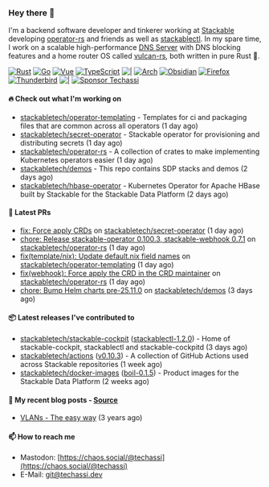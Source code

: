 ### Hey there 👋

I'm a backend software developer and tinkerer working at [Stackable][stackable] developing
[operator-rs][op-rs] and friends as well as [stackablectl][sctl]. In my spare time, I work
on a scalable high-performance [DNS Server][portal] with DNS blocking features and a home
router OS called [vulcan-rs][vulcan], both written in pure Rust 🦀.

[sctl]: https://github.com/stackabletech/stackable-cockpit
[op-rs]: https://github.com/stackabletech/operator-rs
[stackable]: https://github.com/stackabletech
[portal]: https://github.com/portal-rs/portal
[vulcan]: https://github.com/vulcan-rs

[![Rust](https://img.shields.io/badge/-Rust-141414?style=flat&logo=rust&logoColor=%23f97f39)](https://www.rust-lang.org/)
[![Go](https://img.shields.io/badge/-Go-141414?style=flat&logo=go&logoColor=%23f97f39)](https://go.dev/)
[![Vue](https://img.shields.io/badge/-Vue-141414?style=flat&logo=vuedotjs&logoColor=%23f97f39)](https://vuejs.org/)
[![TypeScript](https://img.shields.io/badge/-TypeScript-141414?style=flat&logo=typescript&logoColor=%23f97f39)](https://www.typescriptlang.org/)
![|](https://img.shields.io/badge/-%7C-141414?style=flat&logoColor=%23f97f39)
[![Arch](https://img.shields.io/badge/-Arch-141414?style=flat&logo=archlinux&logoColor=%23f97f39)](https://archlinux.org/)
[![Obsidian](https://img.shields.io/badge/-Obsidian-141414?style=flat&logo=obsidian&logoColor=%23f97f39)](https://obsidian.md/)
[![Firefox](https://img.shields.io/badge/-Firefox-141414?style=flat&logo=firefox&logoColor=%23f97f39)](https://www.mozilla.org/en-US/firefox/new/)
[![Thunderbird](https://img.shields.io/badge/-Thunderbird-141414?style=flat&logo=thunderbird&logoColor=%23f97f39)](https://www.thunderbird.net/en-US/)
![|](https://img.shields.io/badge/-%7C-141414?style=flat&logoColor=%23f97f39)
[![Sponsor Techassi](https://img.shields.io/badge/-Sponsor-141414?style=flat&logo=github&logoColor=%23f97f39)](https://github.com/sponsors/Techassi)

#### 🔥 Check out what I'm working on


- [stackabletech/operator-templating](https://github.com/stackabletech/operator-templating) - Templates for ci and packaging files that are common across all operators (1 day ago)
- [stackabletech/secret-operator](https://github.com/stackabletech/secret-operator) - Stackable operator for provisioning and distributing secrets (1 day ago)
- [stackabletech/operator-rs](https://github.com/stackabletech/operator-rs) - A collection of crates to make implementing Kubernetes operators easier (1 day ago)
- [stackabletech/demos](https://github.com/stackabletech/demos) - This repo contains SDP stacks and demos (2 days ago)
- [stackabletech/hbase-operator](https://github.com/stackabletech/hbase-operator) - Kubernetes Operator for Apache HBase built by Stackable for the Stackable Data Platform (2 days ago)

#### 🧪 Latest PRs


- [fix: Force apply CRDs](https://github.com/stackabletech/secret-operator/pull/653) on [stackabletech/secret-operator](https://github.com/stackabletech/secret-operator) (1 day ago)
- [chore: Release stackable-operator 0.100.3, stackable-webhook 0.7.1](https://github.com/stackabletech/operator-rs/pull/1117) on [stackabletech/operator-rs](https://github.com/stackabletech/operator-rs) (1 day ago)
- [fix(template/nix): Update default.nix field names](https://github.com/stackabletech/operator-templating/pull/557) on [stackabletech/operator-templating](https://github.com/stackabletech/operator-templating) (1 day ago)
- [fix(webhook): Force apply the CRD in the CRD maintainer](https://github.com/stackabletech/operator-rs/pull/1116) on [stackabletech/operator-rs](https://github.com/stackabletech/operator-rs) (1 day ago)
- [chore: Bump Helm charts pre-25.11.0](https://github.com/stackabletech/demos/pull/325) on [stackabletech/demos](https://github.com/stackabletech/demos) (3 days ago)

#### 📦 Latest releases I've contributed to


- [stackabletech/stackable-cockpit](https://github.com/stackabletech/stackable-cockpit/releases/tag/stackablectl-1.2.0) ([stackablectl-1.2.0](https://github.com/stackabletech/stackable-cockpit/releases/tag/stackablectl-1.2.0)) - Home of stackable-cockpit, stackablectl and stackable-cockpitd (3 days ago)
- [stackabletech/actions](https://github.com/stackabletech/actions/releases/tag/v0.10.3) ([v0.10.3](https://github.com/stackabletech/actions/releases/tag/v0.10.3)) - A collection of GitHub Actions used across Stackable repositories (1 week ago)
- [stackabletech/docker-images](https://github.com/stackabletech/docker-images/releases/tag/boil-0.1.5) ([boil-0.1.5](https://github.com/stackabletech/docker-images/releases/tag/boil-0.1.5)) - Product images for the Stackable Data Platform (2 weeks ago)

#### 📜 My recent blog posts - [Source](https://github.com/Techassi/page)


- [VLANs - The easy way](https://techassi.dev/posts/vlans-the-easy-way/) (3 years ago)

#### 📫 How to reach me

- Mastodon: [https://chaos.social/@techassi](https://chaos.social/@techassi)
- E-Mail: git@techassi.dev
